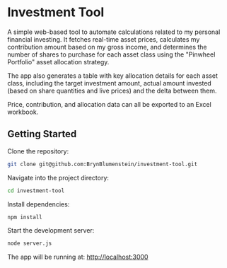# Investment Tool

A simple web-based tool to automate calculations related to my personal financial investing. It fetches real-time asset prices, calculates my contribution amount based on my gross income, and determines the number of shares to purchase for each asset class using the "Pinwheel Portfolio" asset allocation strategy.

The app also generates a table with key allocation details for each asset class, including the target investment amount, actual amount invested (based on share quantities and live prices) and the delta between them.

Price, contribution, and allocation data can all be exported to an Excel workbook.

## Getting Started

Clone the repository:

```bash
git clone git@github.com:BrynBlumenstein/investment-tool.git
```

Navigate into the project directory:

```bash
cd investment-tool
```

Install dependencies:

```bash
npm install
```

Start the development server:

```bash
node server.js
```

The app will be running at: [http://localhost:3000](http://localhost:3000)
